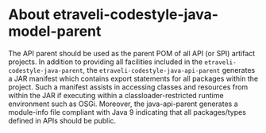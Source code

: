 # About etraveli-codestyle-java-model-parent

The API parent should be used as the parent POM of all API (or SPI) artifact projects.
In addition to providing all facilities included in the `etraveli-codestyle-java-parent`, the 
`etraveli-codestyle-java-api-parent` generates a JAR manifest which contains export statements 
for all packages within the project. Such a manifest assists in accessing classes and 
resources from within the JAR if executing within a classloader-restricted runtime 
environment such as OSGi. Moreover, the java-api-parent generates a module-info file 
compliant with Java 9 indicating that all packages/types defined in APIs should be public.